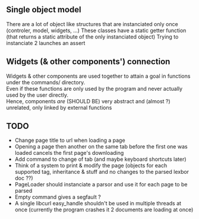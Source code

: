 

## Single object model
There are a lot of object like structures that are instanciated only once (controler, model, widgets, ...)
These classes have a static getter function (that returns a static attribute of the only instanciated object)
Trying to instanciate 2 launches an assert

## Widgets (& other components') connection
Widgets & other components are used together to attain a goal in functions under the commands/ directory.  
Even if these functions are only used by the program and never actually used by the user directly.  
Hence, components *are* (SHOULD BE) very abstract and (almost ?) unrelated, only linked by external functions

## TODO
- Change page title to url when loading a page
- Opening a page then another on the same tab before the first one was loaded cancels the first page's downloading
- Add command to change of tab (and maybe keyboard shortcuts later)
- Think of a system to print & modify the page (objects for each supported tag, inheritance & stuff and no changes to the parsed lexbor doc ??)
- PageLoader should instanciate a parsor and use it for each page to be parsed
- Empty command gives a segfault ?
- A single libcurl easy\_handle shouldn't be used in multiple threads at once (currently the program crashes it 2 documents are loading at once)

